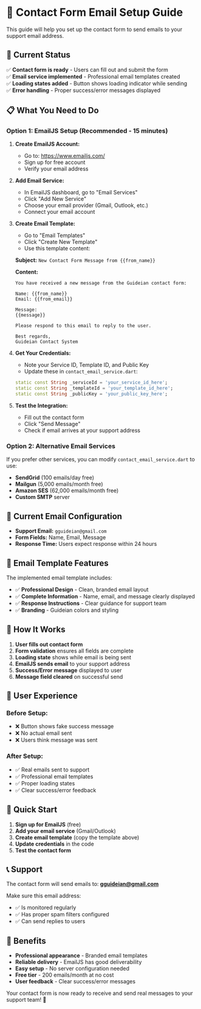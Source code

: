 # 📧 Contact Form Email Setup Guide

This guide will help you set up the contact form to send emails to your support email address.

## 🎯 Current Status

✅ **Contact form is ready** - Users can fill out and submit the form  
✅ **Email service implemented** - Professional email templates created  
✅ **Loading states added** - Button shows loading indicator while sending  
✅ **Error handling** - Proper success/error messages displayed  

## 📋 What You Need to Do

### Option 1: EmailJS Setup (Recommended - 15 minutes)

1. **Create EmailJS Account:**
   - Go to: https://www.emailjs.com/
   - Sign up for free account
   - Verify your email address

2. **Add Email Service:**
   - In EmailJS dashboard, go to "Email Services"
   - Click "Add New Service"
   - Choose your email provider (Gmail, Outlook, etc.)
   - Connect your email account

3. **Create Email Template:**
   - Go to "Email Templates"
   - Click "Create New Template"
   - Use this template content:

   **Subject:** `New Contact Form Message from {{from_name}}`

   **Content:**
   ```
   You have received a new message from the Guideian contact form:

   Name: {{from_name}}
   Email: {{from_email}}

   Message:
   {{message}}

   Please respond to this email to reply to the user.

   Best regards,
   Guideian Contact System
   ```

4. **Get Your Credentials:**
   - Note your Service ID, Template ID, and Public Key
   - Update these in `contact_email_service.dart`:

   ```dart
   static const String _serviceId = 'your_service_id_here';
   static const String _templateId = 'your_template_id_here';
   static const String _publicKey = 'your_public_key_here';
   ```

5. **Test the Integration:**
   - Fill out the contact form
   - Click "Send Message"
   - Check if email arrives at your support address

### Option 2: Alternative Email Services

If you prefer other services, you can modify `contact_email_service.dart` to use:

- **SendGrid** (100 emails/day free)
- **Mailgun** (5,000 emails/month free)
- **Amazon SES** (62,000 emails/month free)
- **Custom SMTP** server

## 📧 Current Email Configuration

- **Support Email:** `gguideian@gmail.com`
- **Form Fields:** Name, Email, Message
- **Response Time:** Users expect response within 24 hours

## 🎨 Email Template Features

The implemented email template includes:

- ✅ **Professional Design** - Clean, branded email layout
- ✅ **Complete Information** - Name, email, and message clearly displayed
- ✅ **Response Instructions** - Clear guidance for support team
- ✅ **Branding** - Guideian colors and styling

## 🔧 How It Works

1. **User fills out contact form**
2. **Form validation** ensures all fields are complete
3. **Loading state** shows while email is being sent
4. **EmailJS sends email** to your support address
5. **Success/Error message** displayed to user
6. **Message field cleared** on successful send

## 📱 User Experience

### Before Setup:
- ❌ Button shows fake success message
- ❌ No actual email sent
- ❌ Users think message was sent

### After Setup:
- ✅ Real emails sent to support
- ✅ Professional email templates
- ✅ Proper loading states
- ✅ Clear success/error feedback

## 🚀 Quick Start

1. **Sign up for EmailJS** (free)
2. **Add your email service** (Gmail/Outlook)
3. **Create email template** (copy the template above)
4. **Update credentials** in the code
5. **Test the contact form**

## 📞 Support

The contact form will send emails to: **gguideian@gmail.com**

Make sure this email address:
- ✅ Is monitored regularly
- ✅ Has proper spam filters configured
- ✅ Can send replies to users

## 🎉 Benefits

- **Professional appearance** - Branded email templates
- **Reliable delivery** - EmailJS has good deliverability
- **Easy setup** - No server configuration needed
- **Free tier** - 200 emails/month at no cost
- **User feedback** - Clear success/error messages

Your contact form is now ready to receive and send real messages to your support team! 🎉

